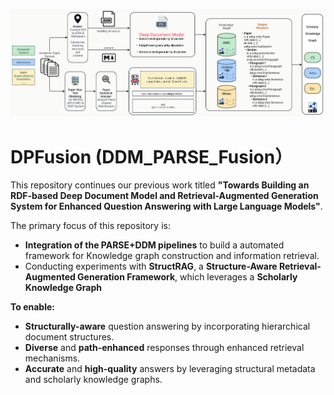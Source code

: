 ![Integration_Pipeline](docs/flowchart.png)
# DPFusion (DDM_PARSE_Fusion）
This repository continues our previous work titled **"Towards Building an RDF-based Deep Document Model and Retrieval-Augmented Generation System for Enhanced Question Answering with Large Language Models"**.


The primary focus of this repository is:
- **Integration of the PARSE+DDM pipelines** to build a automated framework for Knowledge graph construction and information retrieval.
- Conducting experiments with **StructRAG**, a **Structure-Aware Retrieval-Augmented Generation Framework**, which leverages a **Scholarly Knowledge Graph**

**To enable:**
- **Structurally-aware** question answering by incorporating hierarchical document structures.
- **Diverse** and **path-enhanced** responses through enhanced retrieval mechanisms.  
- **Accurate** and **high-quality** answers by leveraging structural metadata and scholarly knowledge graphs.

